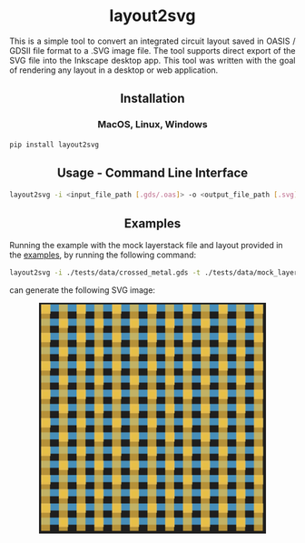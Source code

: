 <h1 align=center> layout2svg </h1>

<div align=justify>
<p> This is a simple tool to convert an integrated circuit layout saved in OASIS / GDSII file format to a .SVG image file. The tool supports direct export of the SVG file into the Inkscape desktop app. This tool was written with the goal of rendering any layout in a desktop or web application. </p>
</div>

<h2 align=center> Installation </h2>

<h3 align=center> MacOS, Linux, Windows </h3>

```bash
pip install layout2svg
```

<h2 align=center> Usage - Command Line Interface </h2>

```bash
layout2svg -i <input_file_path [.gds/.oas]> -o <output_file_path [.svg]> -t <layerstack_file_path [.ymls]>
```

<h2 align=center> Examples </h2>

<p>
Running the example with the mock layerstack file and layout provided in the <a href="tests/data/">examples</a>, by running the following command:
</p>

```bash
layout2svg -i ./tests/data/crossed_metal.gds -t ./tests/data/mock_layers.ymls -o ./tests/data/crossed_metal.svg
```

<p>
can generate the following SVG image:
</p>

<p align=center>


<img src="tests/data/crossed_metal.png" width=400/>


</p>

